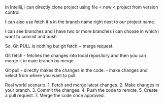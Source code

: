 In Intellij, i can directly clone project using file < new < project from version control.

I can also use fetch it's in the branch name right next to our project name.

I can see branches and i have two or more branches i can choose in which i want to commit and push.

So, Git PULL is nothing but git fetch + merge request.

Git fetch - fetches the changes into local repository and then you can merge it in main branch by merge.

Git pull - directly makes the changes in the code.
         - make changes and select from where you want to pull.

Real world scenario.
    1. Fetch and merge latest changes.
    2. Make changes in your branch.
    3. Commit the changes.
    4. Push the code to remote.
    5. Create a pull request.
    7. Merge the code once approved.